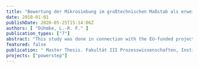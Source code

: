 ```yaml
---
title: "Bewertung der Mikrosiebung im großtechnischen Maßstab als erweiterte Vorklärung unter biologischen und ökonomischen Aspekten"
date: 2018-01-01
publishDate: 2020-05-25T15:14:06Z
authors: [ "Dühmke, L.-R. F." ]
publication_types: ["7"]
abstract: "This study was done in connection with the EU-funded project POWERSTEP. Powerstep, with various research-work packages, is positioned to help conceptualise waste water treatment facilities as energy suppliers. The goal of the study is to evaluate if micro-filtration, as part of an expanded pre-treatment stage, can provide organic matter for digestion while allowing stable treatment conditions in sludge activation."
featured: false
publication: ' Master Thesis. Fakultät III Prozesswissenschaften, Institut für Technischen Umweltschutz, FG Umweltverfahrenstechnik. Technische Universität Berlin'
projects: ["powerstep"]
---
```


